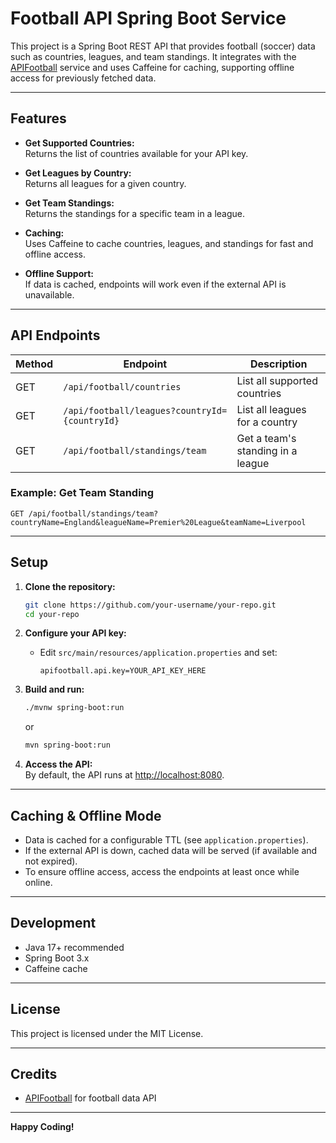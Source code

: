 # Football API Spring Boot Service

This project is a Spring Boot REST API that provides football (soccer) data such as countries, leagues, and team standings. It integrates with the [APIFootball](https://apifootball.com/documentation/) service and uses Caffeine for caching, supporting offline access for previously fetched data.

---

## Features

- **Get Supported Countries:**  
  Returns the list of countries available for your API key.

- **Get Leagues by Country:**  
  Returns all leagues for a given country.

- **Get Team Standings:**  
  Returns the standings for a specific team in a league.

- **Caching:**  
  Uses Caffeine to cache countries, leagues, and standings for fast and offline access.

- **Offline Support:**  
  If data is cached, endpoints will work even if the external API is unavailable.

---

## API Endpoints

| Method | Endpoint                                      | Description                                 |
|--------|-----------------------------------------------|---------------------------------------------|
| GET    | `/api/football/countries`                     | List all supported countries                |
| GET    | `/api/football/leagues?countryId={countryId}` | List all leagues for a country              |
| GET    | `/api/football/standings/team`                | Get a team's standing in a league           |

### Example: Get Team Standing

```
GET /api/football/standings/team?countryName=England&leagueName=Premier%20League&teamName=Liverpool
```

---

## Setup

1. **Clone the repository:**
   ```sh
   git clone https://github.com/your-username/your-repo.git
   cd your-repo
   ```

2. **Configure your API key:**
   - Edit `src/main/resources/application.properties` and set:
     ```
     apifootball.api.key=YOUR_API_KEY_HERE
     ```

3. **Build and run:**
   ```sh
   ./mvnw spring-boot:run
   ```
   or
   ```sh
   mvn spring-boot:run
   ```

4. **Access the API:**  
   By default, the API runs at [http://localhost:8080](http://localhost:8080).

---

## Caching & Offline Mode

- Data is cached for a configurable TTL (see `application.properties`).
- If the external API is down, cached data will be served (if available and not expired).
- To ensure offline access, access the endpoints at least once while online.

---

## Development

- Java 17+ recommended
- Spring Boot 3.x
- Caffeine cache

---

## License

This project is licensed under the MIT License.

---

## Credits

- [APIFootball](https://apifootball.com/documentation/) for football data API

---

**Happy Coding!**
